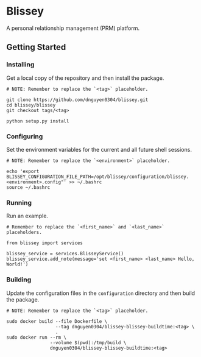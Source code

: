 # Blissey
A personal relationship management (PRM) platform.

## Getting Started
### Installing
Get a local copy of the repository and then install the package.
```
# NOTE: Remember to replace the `<tag>` placeholder.

git clone https://github.com/dnguyen0304/blissey.git
cd blissey/blissey
git checkout tags/<tag>

python setup.py install
```

### Configuring
Set the environment variables for the current and all future shell sessions.
```
# NOTE: Remember to replace the `<environment>` placeholder.

echo 'export BLISSEY_CONFIGURATION_FILE_PATH=/opt/blissey/configuration/blissey.<environment>.config"' >> ~/.bashrc
source ~/.bashrc
```

### Running
Run an example.
```
# Remember to replace the `<first_name>` and `<last_name>` placeholders.

from blissey import services

blissey_service = services.BlisseyService()
blissey_service.add_note(message='set <first_name> <last_name> Hello, World!')
```

### Building
Update the configuration files in the `configuration` directory and then build the package.
```
# NOTE: Remember to replace the `<tag>` placeholder.

sudo docker build --file Dockerfile \
                  --tag dnguyen0304/blissey-blissey-buildtime:<tag> \
                  .
sudo docker run --rm \
                --volume $(pwd):/tmp/build \
                dnguyen0304/blissey-blissey-buildtime:<tag>
```
